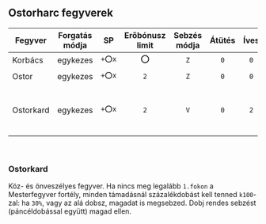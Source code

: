 ## Ostorharc fegyverek

<!-- tag: md_table_fegyver_start -->

| Fegyver   | Forgatás módja |  SP   | Erőbónusz limit | Sebzés módja | Átütés | Íves | Pengehossz |  KÉ  |  TÉ  |  VÉ  | Sebesség | Kategória | Speciális                                           |
| --------- | :------------: | :---: | :-------------: | :----------: | :----: | :--: | :--------: | :--: | :--: | :--: | :------: | :-------: | --------------------------------------------------- |
| Korbács   |    egykezes    | `+⭕x` |        ⭕        |     `Z`      |  `0`   | `0`  |    `1`     | ⭕`x` | ⭕`x` | ⭕`x` |   `6`    | ostorharc | ⭕                                                   |
| Ostor     |    egykezes    | `+⭕x` |       `2`       |     `Z`      |  `0`   | `0`  |    `3`     | ⭕`x` | ⭕`x` | ⭕`x` |   `8`    | ostorharc | ⭕                                                   |
| Ostorkard |    egykezes    | `+⭕x` |       `2`       |     `V`      |  `0`   | `2`  |    `3`     | ⭕`x` | ⭕`x` | ⭕`x` |   `8`    | ostorharc | Minimum `Mf:1.fok` nélkül `30%` esély az önsebzésre |

<!-- tag: md_table_fegyver_end -->

<br />

### Ostorkard

Köz- és önveszélyes fegyver. Ha nincs meg legalább `1.fokon` a Mesterfegyver fortély, minden támadásnál százalékdobást kell tenned `k100`-zal: ha `30%`, vagy az alá dobsz, magadat is megsebzed. Dobj rendes sebzést (páncéldobással együtt) magad ellen.
